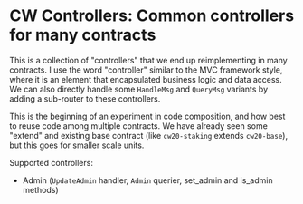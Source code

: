 # CW Controllers: Common controllers for many contracts

This is a collection of "controllers" that we end up reimplementing in 
many contracts. I use the word "controller" similar to the MVC framework
style, where it is an element that encapsulated business logic and data access.
We can also directly handle some `HandleMsg` and `QueryMsg` variants by
adding a sub-router to these controllers.

This is the beginning of an experiment in code composition, and how best to
reuse code among multiple contracts. We have already seen some "extend" and
existing base contract (like `cw20-staking` extends `cw20-base`), but this
goes for smaller scale units.

Supported controllers:

* Admin (`UpdateAdmin` handler, `Admin` querier, set_admin and is_admin methods)